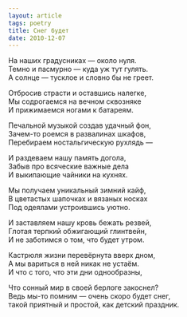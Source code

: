 ```yaml
---
layout: article
tags: poetry
title: Снег будет
date: 2010-12-07
---
```


На наших градусниках — около нуля.<br>
Темно и пасмурно — куда уж тут гулять.<br>
А солнце — тусклое и словно бы не греет.<br>

Отбросив страсти и оставшись налегке,<br>
Мы содрогаемся на вечном сквозняке<br>
И прижимаемся ногами к батареям.<br>

Печальной музыкой создав удачный фон,<br>
Зачем-то роемся в развалинах шкафов,<br>
Перебираем ностальгическую рухлядь —<br>

И раздеваем нашу память догола,<br>
Забыв про всяческие важные дела<br>
И выкипающие чайники на кухнях.<br>

Мы получаем уникальный зимний кайф,<br>
В цветастых шапочках и вязаных носках<br>
Под одеялами устроившись уютно.<br>

И заставляем нашу кровь бежать резвей,<br>
Глотая терпкий обжигающий глинтвейн,<br>
И не заботимся о том, что будет утром.<br>

Кастрюля жизни перевёрнута вверх дном,<br>
А мы вариться в ней никак не устаём.<br>
И что с того, что эти дни однообразны,<br>

Что сонный мир в своей берлоге закоснел?<br>
Ведь мы-то помним — очень скоро будет снег,<br>
такой приятный и простой, как детский праздник.
